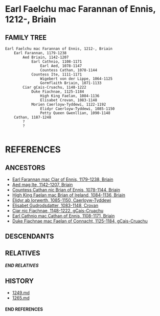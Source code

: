 # Earl Faelchu mac Farannan of Ennis, 1212-, Briain

## FAMILY TREE 
```
Earl Faelchu mac Farannan of Ennis, 1212-, Briain
    Earl Farannan, 1179-1238
        Aed Briain, 1142-1207
            Earl Cathnio, 1108-1171
                Earl Aed, 1078-1147
                Countess Cathan, 1078-1144
            Countess Ite, 1111-1171
                Wigebert von der Lippe, 1064-1125
                Gormflaith Briain, 1071-1133
        Ciar gCais-Cruachu, 1148-1222
            Duke Fiachnae, 1125-1184
                High King Faelan, 1084-1136
                Elisabet Crovan, 1083-1148            
            Morien Caerloyw-Tyddewi, 1122-1192
                Elidyr Caerloyw-Tyddewi, 1085-1150
                Petty Queen Gwenllian, 1090-1148
    Cathan, 1187-1248
        ?
        ?
    
```


# REFERENCES

## ANCESTORS
* [Earl Farannan mac Ciar of Ennis, 1179-1238, Briain](farannan_mac_ciar_1179.md)
* [Aed mag Ite, 1142-1207, Briain](aed_mag_ite_1142.md)
* [Countess Cathan nic Brian of Ennis, 1078-1144, Briain](cathan_nic_brian_1078.md)
* [High King Faelan mac Brian of Ireland, 1084-1136, Briain](faelan_mac_brian_1084.md)
* [Elidyr ab Iorwerth, 1085-1150, Caerloyw-Tyddewi](elidyr_ab_iorwerth_1085.md)
* [Elisabet Gudrodsdatter, 1083-1148, Crovan](elisabet_gudrodsdatter_1083.md)
* [Ciar nic Fiachnae, 1148-1222, gCais-Cruachu](ciar_nic_fiachnae_1148.md)
* [Earl Cathnio mac Cathan of Ennis, 1108-1171, Briain](cathnio_mac_cathan_1108.md)
* [Duke Fiachnae mac Faelan of Connacht, 1125-1184, gCais-Cruachu](fiachnae_mac_faelan_1125.md)

## DESCENDANTS

## RELATIVES

##### END RELATIVES 
## HISTORY
* [1249.md](../h/1249.md)
* [1265.md](../h/1265.md)

#### END REFERENCES
